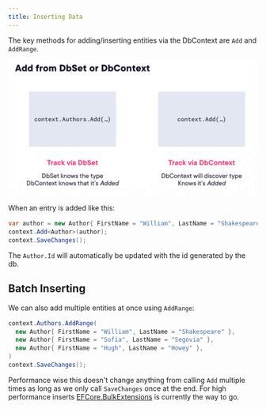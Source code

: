 ```yaml
---
title: Inserting Data
---
```


The key methods for adding/inserting entities via the DbContext are `Add` and `AddRange`.

![inserting-data](/img/docs/csharp/efcore/inserting-data.png)

When an entry is added like this:

```csharp
var author = new Author{ FirstName = "William", LastName = "Shakespeare" };
context.Add<Author>(author);
context.SaveChanges();
```

The `Author.Id` will automatically be updated with the id generated by the db.

## Batch Inserting

We can also add multiple entities at once using `AddRange`:

```csharp
context.Authors.AddRange(
  new Author{ FirstName = "William", LastName = "Shakespeare" },
  new Author{ FirstName = "Sofia", LastName = "Segovia" },
  new Author{ FirstName = "Hugh", LastName = "Howey" },
)
context.SaveChanges();
```

Performance wise this doesn't change anything from calling `Add` multiple times as long as we only call `SaveChanges` once at the end. For high performance inserts [EFCore.BulkExtensions](https://github.com/borisdj/EFCore.BulkExtensions) is currently the way to go.
